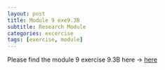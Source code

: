 ```yaml
---
layout: post
title: Module 9 exe9.3B
subtitle: Research Module
categories: excercise
tags: [exercise, module]
---
```


[docs]: https://sudeshnaidoo.github.io/assets/pdf/Exa9_3B_Completed2.xlsx

Please find the module 9 exercise 9.3B here -> [here][docs]
